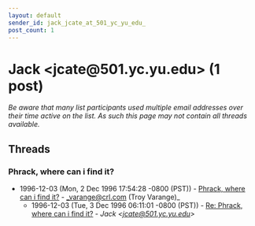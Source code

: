 ```yaml
---
layout: default
sender_id: jack_jcate_at_501_yc_yu_edu_
post_count: 1
---
```


# Jack <jcate<span>@</span>501.yc.yu.edu> (1 post)

_Be aware that many list participants used multiple email addresses over their time active on the list. As such this page may not contain all threads available._

## Threads

### Phrack, where can i find it?
+ 1996-12-03 (Mon, 2 Dec 1996 17:54:28 -0800 (PST)) - [Phrack, where can i find it?](/archive/1996/12/102b28f2dae2f5bf1531845179e4409a8a37c2d97d7936d540feb7944ad55dcb) - _varange@crl.com (Troy Varange)_
  + 1996-12-03 (Tue, 3 Dec 1996 06:11:01 -0800 (PST)) - [Re: Phrack, where can i find it?](/archive/1996/12/098212836c6e4d97525bc91dce2dee80b765851c7d8b1211c6c177ebf995219a) - _Jack \<jcate@501.yc.yu.edu\>_

